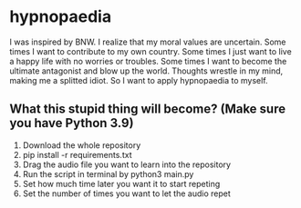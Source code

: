 # hypnopaedia
I was inspired by BNW. I realize that my moral values are uncertain. Some times I want to contribute to my own country. Some times I just want to live a happy life with no worries or troubles. Some times I want to become the ultimate antagonist and blow up the world. Thoughts wrestle in my mind, making me a splitted idiot. So I want to apply hypnopaedia to myself.

## What this stupid thing will become? (Make sure you have Python 3.9)
1. Download the whole repository
2. pip install -r requirements.txt
3. Drag the audio file you want to learn into the repository
4. Run the script in terminal by python3 main.py
5. Set how much time later you want it to start repeting
6. Set the number of times you want to let the audio repet
